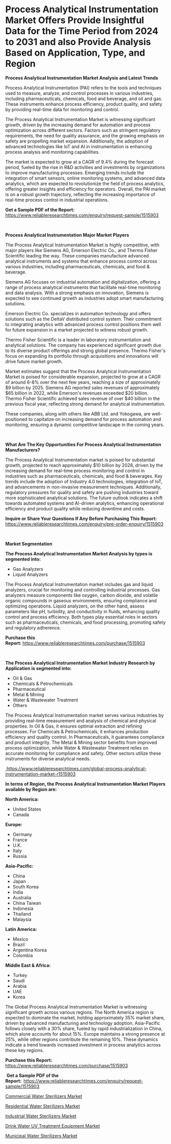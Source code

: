 <p><h1>Process Analytical Instrumentation Market Offers Provide Insightful Data for the Time Period from 2024 to 2031 and also Provide Analysis Based on Application, Type, and Region</h1></p><p><strong>Process Analytical Instrumentation Market Analysis and Latest Trends</strong></p>
<p><p>Process Analytical Instrumentation (PAI) refers to the tools and techniques used to measure, analyze, and control processes in various industries, including pharmaceuticals, chemicals, food and beverage, and oil and gas. These instruments enhance process efficiency, product quality, and safety by providing real-time data for monitoring and control.</p><p>The Process Analytical Instrumentation Market is witnessing significant growth, driven by the increasing demand for automation and process optimization across different sectors. Factors such as stringent regulatory requirements, the need for quality assurance, and the growing emphasis on safety are propelling market expansion. Additionally, the adoption of advanced technologies like IoT and AI in instrumentation is enhancing process analysis and monitoring capabilities.</p><p>The market is expected to grow at a CAGR of 9.4% during the forecast period, fueled by the rise in R&D activities and investments by organizations to improve manufacturing processes. Emerging trends include the integration of smart sensors, online monitoring systems, and advanced data analytics, which are expected to revolutionize the field of process analytics, offering greater insights and efficiency for operators. Overall, the PAI market is on a robust growth trajectory, reflecting the increasing importance of real-time process control in industrial operations.</p></p>
<p><strong>Get a Sample PDF of the Report:&nbsp;</strong> <a href="https://www.reliableresearchtimes.com/enquiry/request-sample/1515903?utm_campaign=1777&utm_medium=2&utm_source=Github&utm_content=ia&utm_term=27102024&utm_id=process-analytical-instrumentation">https://www.reliableresearchtimes.com/enquiry/request-sample/1515903</a></p>
<p>&nbsp;</p>
<p><strong>Process Analytical Instrumentation Major Market Players</strong></p>
<p><p>The Process Analytical Instrumentation Market is highly competitive, with major players like Siemens AG, Emerson Electric Co., and Thermo Fisher Scientific leading the way. These companies manufacture advanced analytical instruments and systems that enhance process control across various industries, including pharmaceuticals, chemicals, and food & beverage.</p><p>Siemens AG focuses on industrial automation and digitalization, offering a range of process analytical instruments that facilitate real-time monitoring and data analysis. With a strong emphasis on innovation, Siemens is expected to see continued growth as industries adopt smart manufacturing solutions. </p><p>Emerson Electric Co. specializes in automation technology and offers solutions such as the DeltaV distributed control system. Their commitment to integrating analytics with advanced process control positions them well for future expansion in a market projected to witness robust growth.</p><p>Thermo Fisher Scientific is a leader in laboratory instrumentation and analytical solutions. The company has experienced significant growth due to its diverse product offerings and strong global presence. Thermo Fisher's focus on expanding its portfolio through acquisitions and innovations will drive future market growth.</p><p>Market estimates suggest that the Process Analytical Instrumentation Market is poised for considerable expansion, projected to grow at a CAGR of around 6-8% over the next few years, reaching a size of approximately $9 billion by 2025. Siemens AG reported sales revenues of approximately $65 billion in 2022, while Emerson's revenues exceeded $20 billion. Thermo Fisher Scientific achieved sales revenue of over $40 billion in the previous fiscal year, reflecting strong demand for analytical instrumentation.</p><p>These companies, along with others like ABB Ltd. and Yokogawa, are well-positioned to capitalize on increasing demand for process automation and monitoring, ensuring a dynamic competitive landscape in the coming years.</p></p>
<p>&nbsp;</p>
<p><strong>What Are The Key Opportunities For Process Analytical Instrumentation Manufacturers?</strong></p>
<p><p>The Process Analytical Instrumentation market is poised for substantial growth, projected to reach approximately $10 billion by 2028, driven by the increasing demand for real-time process monitoring and control in industries such as pharmaceuticals, chemicals, and food & beverages. Key trends include the adoption of Industry 4.0 technologies, integration of IoT, and advancements in non-invasive measurement techniques. Additionally, regulatory pressures for quality and safety are pushing industries toward more sophisticated analytical solutions. The future outlook indicates a shift towards automated systems and AI-driven analytics, enhancing operational efficiency and product quality while reducing downtime and costs.</p></p>
<p><strong>Inquire or Share Your Questions If Any Before Purchasing This Report:</strong> <a href="https://www.reliableresearchtimes.com/enquiry/pre-order-enquiry/1515903?utm_campaign=1777&utm_medium=2&utm_source=Github&utm_content=ia&utm_term=27102024&utm_id=process-analytical-instrumentation">https://www.reliableresearchtimes.com/enquiry/pre-order-enquiry/1515903</a></p>
<p>&nbsp;</p>
<p><strong>Market Segmentation</strong></p>
<p><strong>The Process Analytical Instrumentation Market Analysis by types is segmented into:</strong></p>
<p><ul><li>Gas Analyzers</li><li>Liquid Analyzers</li></ul></p>
<p><p>The Process Analytical Instrumentation market includes gas and liquid analyzers, crucial for monitoring and controlling industrial processes. Gas analyzers measure components like oxygen, carbon dioxide, and volatile organic compounds in gaseous environments, ensuring compliance and optimizing operations. Liquid analyzers, on the other hand, assess parameters like pH, turbidity, and conductivity in fluids, enhancing quality control and process efficiency. Both types play essential roles in sectors such as pharmaceuticals, chemicals, and food processing, promoting safety and regulatory adherence.</p></p>
<p><strong>Purchase this Report:&nbsp;</strong><a href="https://www.reliableresearchtimes.com/purchase/1515903?utm_campaign=1777&utm_medium=2&utm_source=Github&utm_content=ia&utm_term=27102024&utm_id=process-analytical-instrumentation">https://www.reliableresearchtimes.com/purchase/1515903</a></p>
<p>&nbsp;</p>
<p><strong>The Process Analytical Instrumentation Market Industry Research by Application is segmented into:</strong></p>
<p><ul><li>Oil & Gas</li><li>Chemicals & Petrochemicals</li><li>Pharmaceutical</li><li>Metal & Mining</li><li>Water & Wastewater Treatment</li><li>Others</li></ul></p>
<p><p>The Process Analytical Instrumentation market serves various industries by providing real-time measurement and analysis of chemical and physical properties. In Oil & Gas, it ensures optimal extraction and refining processes. For Chemicals & Petrochemicals, it enhances production efficiency and quality control. In Pharmaceuticals, it guarantees compliance and product integrity. The Metal & Mining sector benefits from improved process optimization, while Water & Wastewater Treatment relies on accurate monitoring for compliance and safety. Other sectors utilize these instruments for diverse analytical needs.</p></p>
<p><a href="https://www.reliableresearchtimes.com/global-process-analytical-instrumentation-market-r1515903?utm_campaign=1777&utm_medium=2&utm_source=Github&utm_content=ia&utm_term=27102024&utm_id=process-analytical-instrumentation">&nbsp;https://www.reliableresearchtimes.com/global-process-analytical-instrumentation-market-r1515903</a></p>
<p><strong>In terms of Region, the Process Analytical Instrumentation Market Players available by Region are:</strong></p>
<p>
    <p> <strong> North America: </strong>
        <ul>
            <li>United States</li>
            <li>Canada</li>
        </ul>
        </p> 
    <p> <strong> Europe: </strong>
        <ul>
            <li>Germany</li>
            <li>France</li>
            <li>U.K.</li>
            <li>Italy</li>
            <li>Russia</li>
        </ul>
        </p> 
    <p> <strong> Asia-Pacific: </strong>
        <ul>
            <li>China</li>
            <li>Japan</li>
            <li>South Korea</li>
            <li>India</li>
            <li>Australia</li>
            <li>China Taiwan</li>
            <li>Indonesia</li>
            <li>Thailand</li>
            <li>Malaysia</li>
        </ul>
        </p> 
    <p> <strong> Latin America: </strong>
        <ul>
            <li>Mexico</li>
            <li>Brazil</li>
            <li>Argentina Korea</li>
            <li>Colombia</li>
        </ul>
        </p> 
    <p> <strong> Middle East & Africa: </strong>
        <ul>
            <li>Turkey</li>
            <li>Saudi</li>
            <li>Arabia</li>
            <li>UAE</li>
            <li>Korea</li>
        </ul>
    </p>
    </p>
<p><p>The Global Process Analytical Instrumentation Market is witnessing significant growth across various regions. The North America region is expected to dominate the market, holding approximately 35% market share, driven by advanced manufacturing and technology adoption. Asia-Pacific follows closely with a 30% share, fueled by rapid industrialization in China, which alone accounts for about 15%. Europe maintains a strong presence at 25%, while other regions contribute the remaining 10%. These dynamics indicate a trend towards increased investment in process analytics across these key regions.</p></p>
<p><strong>Purchase this Report: </strong><a href="https://www.reliableresearchtimes.com/purchase/1515903?utm_campaign=1777&utm_medium=2&utm_source=Github&utm_content=ia&utm_term=27102024&utm_id=process-analytical-instrumentation">https://www.reliableresearchtimes.com/purchase/1515903</a></p>
<p>&nbsp;<strong>Get a Sample PDF of the Report:&nbsp;&nbsp;</strong><a href="https://www.reliableresearchtimes.com/enquiry/request-sample/1515903?utm_campaign=1777&utm_medium=2&utm_source=Github&utm_content=ia&utm_term=27102024&utm_id=process-analytical-instrumentation">https://www.reliableresearchtimes.com/enquiry/request-sample/1515903</a></p>
<p><strong></strong></p>
<p><p><a href="https://www.linkedin.com/pulse/market-dynamics-future-trends-global-commercial-water-sterilizers-ggzpc?trk=public_post_embed_feed-article-content&utm_campaign=1777&utm_medium=2&utm_source=Github&utm_content=ia&utm_term=27102024&utm_id=process-analytical-instrumentation">Commercial Water Sterilizers Market</a></p><p><a href="https://www.linkedin.com/pulse/analyzing-global-residential-water-sterilizers-market-growth-rcfxc?trk=public_post_embed_feed-article-content&utm_campaign=1777&utm_medium=2&utm_source=Github&utm_content=ia&utm_term=27102024&utm_id=process-analytical-instrumentation">Residential Water Sterilizers Market</a></p><p><a href="https://www.linkedin.com/pulse/opportunities-challenges-industrial-water-sterilizers-market-pvazc?trk=public_post_embed_feed-article-content&utm_campaign=1777&utm_medium=2&utm_source=Github&utm_content=ia&utm_term=27102024&utm_id=process-analytical-instrumentation">Industrial Water Sterilizers Market</a></p><p><a href="https://www.linkedin.com/pulse/comprehensive-drink-water-uv-treatment-equipment-market-report-f4kpc?utm_campaign=1777&utm_medium=2&utm_source=Github&utm_content=ia&utm_term=27102024&utm_id=process-analytical-instrumentation">Drink Water UV Treatment Equipment Market</a></p><p><a href="https://www.linkedin.com/pulse/insights-municipal-water-sterilizers-market-players-size-en2lc?trk=public_post_embed_feed-article-content&utm_campaign=1777&utm_medium=2&utm_source=Github&utm_content=ia&utm_term=27102024&utm_id=process-analytical-instrumentation">Municipal Water Sterilizers Market</a></p></p>